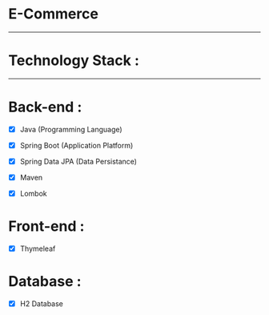 # E-Commerce

***

# Technology Stack :
***
# Back-end :
 
  
 - [x] Java (Programming Language)
 
 - [x] Spring Boot (Application Platform)
 
 - [x] Spring Data JPA (Data Persistance)
 
 - [x] Maven
 
 - [x] Lombok
 

 
 # Front-end : 
 
 - [x] Thymeleaf
 
 
 # Database :
 
 - [x] H2 Database
 

